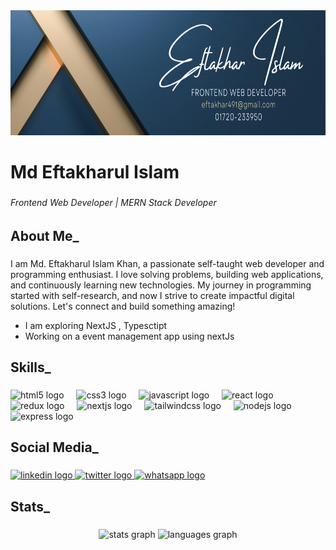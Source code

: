 
<div align="center">
  <img height="200" src="https://github.com/eftakhar-491/eftakhar-491/blob/main/Black%20and%20White%20Simple%20Art%20Director%20LinkedIn%20Banner%20(1).png"  />
</div>

###

<h1 align="left">Md Eftakharul Islam</h1>

###


<h6 align="left">Frontend Web Developer | MERN Stack Developer</h6>

###

<h2 align="left">About Me_</h2>

###

<p align="left">I am Md. Eftakharul Islam Khan, a passionate self-taught web developer and programming enthusiast. I love solving problems, building web applications, and continuously learning new technologies. My journey in programming started with self-research, and now I strive to create impactful digital solutions. Let's connect and build something amazing!</p>

<ul>
  <li>I am exploring NextJS , Typesctipt</li>
<li>Working on a event management app using nextJs</li>
  
</ul>


<h2 align="left">Skills_</h2>

###

<div align="left">
  <img src="https://cdn.jsdelivr.net/gh/devicons/devicon/icons/html5/html5-original.svg" height="40" alt="html5 logo"  />
  <img width="12" />
  <img src="https://cdn.jsdelivr.net/gh/devicons/devicon/icons/css3/css3-original.svg" height="40" alt="css3 logo"  />
  <img width="12" />
  <img src="https://cdn.jsdelivr.net/gh/devicons/devicon/icons/javascript/javascript-original.svg" height="40" alt="javascript logo"  />
  <img width="12" />
  <img src="https://cdn.jsdelivr.net/gh/devicons/devicon/icons/react/react-original.svg" height="40" alt="react logo"  />
  <img width="12" />
  <img src="https://cdn.jsdelivr.net/gh/devicons/devicon/icons/redux/redux-original.svg" height="40" alt="redux logo"  />
  <img width="12" />
  <img src="https://cdn.jsdelivr.net/gh/devicons/devicon/icons/nextjs/nextjs-original.svg" height="40" alt="nextjs logo"  />
  <img width="12" />
  <img src="https://cdn.jsdelivr.net/gh/devicons/devicon/icons/tailwindcss/tailwindcss-original-wordmark.svg" height="40" alt="tailwindcss logo"  />
  <img width="12" />
  <img src="https://cdn.jsdelivr.net/gh/devicons/devicon/icons/nodejs/nodejs-original.svg" height="40" alt="nodejs logo"  />
  <img width="12" />
  <img src="https://cdn.jsdelivr.net/gh/devicons/devicon/icons/express/express-original.svg" height="40" alt="express logo"  />
</div>

###
<h2 align="left">Social Media_</h2>

###

<div align="left">
  <a href="https://www.linkedin.com/in/eftakhar-islam/" target="_blank">
    <img src="https://raw.githubusercontent.com/maurodesouza/profile-readme-generator/master/src/assets/icons/social/linkedin/default.svg" width="52" height="40" alt="linkedin logo"  />
  </a>
  <a href="https://x.com/eftakhar491" target="_blank">
    <img src="https://raw.githubusercontent.com/maurodesouza/profile-readme-generator/master/src/assets/icons/social/twitter/default.svg" width="52" height="40" alt="twitter logo"  />
  </a>
  <a href="https://wa.link/23auzp" target="_blank">
    <img src="https://raw.githubusercontent.com/maurodesouza/profile-readme-generator/master/src/assets/icons/social/whatsapp/default.svg" width="52" height="40" alt="whatsapp logo"  />
  </a>
</div>

###
<h2 align="left">Stats_</h2>

###

<div align="center">
  <img src="https://github-readme-stats.vercel.app/api?username=eftakhar-491&hide_title=false&hide_rank=false&show_icons=true&include_all_commits=true&count_private=true&disable_animations=false&theme=dracula&locale=en&hide_border=false&order=1" height="150" alt="stats graph"  />
  <img src="https://github-readme-stats.vercel.app/api/top-langs?username=eftakhar-491&locale=en&hide_title=false&layout=compact&card_width=320&langs_count=5&theme=dracula&hide_border=false&order=2" height="150" alt="languages graph"  />
</div>

###
